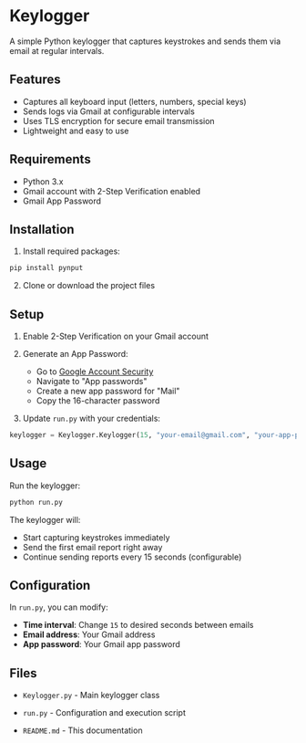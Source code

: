 # Keylogger

A simple Python keylogger that captures keystrokes and sends them via email at regular intervals.

## Features

- Captures all keyboard input (letters, numbers, special keys)
- Sends logs via Gmail at configurable intervals
- Uses TLS encryption for secure email transmission
- Lightweight and easy to use

## Requirements

- Python 3.x
- Gmail account with 2-Step Verification enabled
- Gmail App Password

## Installation

1. Install required packages:
```bash
pip install pynput
```

2. Clone or download the project files

## Setup

1. Enable 2-Step Verification on your Gmail account
2. Generate an App Password:
   - Go to [Google Account Security](https://myaccount.google.com/security)
   - Navigate to "App passwords"
   - Create a new app password for "Mail"
   - Copy the 16-character password

3. Update `run.py` with your credentials:
```python
keylogger = Keylogger.Keylogger(15, "your-email@gmail.com", "your-app-password")
```

## Usage

Run the keylogger:
```bash
python run.py
```

The keylogger will:
- Start capturing keystrokes immediately
- Send the first email report right away
- Continue sending reports every 15 seconds (configurable)

## Configuration

In `run.py`, you can modify:
- **Time interval**: Change `15` to desired seconds between emails
- **Email address**: Your Gmail address
- **App password**: Your Gmail app password

## Files

- `Keylogger.py` - Main keylogger class
- `run.py` - Configuration and execution script

- `README.md` - This documentation
